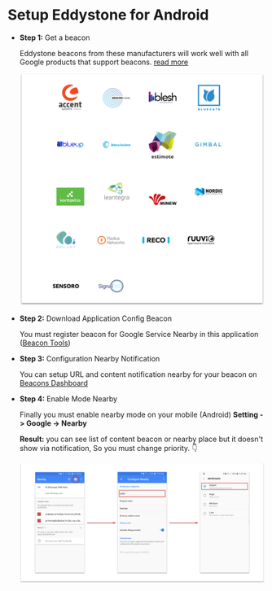 # Setup Eddystone for Android

- **Step 1:** Get a beacon

    Eddystone beacons from these manufacturers will work well with all Google products that support beacons. [read more](https://developers.google.com/beacons/eddystone#beacon_manufacturers)

    ![string](image//product.png)

- **Step 2:** Download Application Config Beacon

    You must register beacon for Google Service Nearby in this application
    ([Beacon Tools](https://play.google.com/store/apps/details?id=com.google.android.apps.location.beacon.beacontools))

- **Step 3:** Configuration Nearby Notification

    You can setup URL and content notification nearby for your beacon on [Beacons Dashboard](https://developers.google.com/beacons/dashboard/)

- **Step 4:** Enable Mode Nearby

    Finally you must enable nearby mode on your mobile (Android) **Setting -> Google -> Nearby**

    **Result:** you can see list of content beacon or nearby place but it doesn't show via notification, So you must change priority. 👇

    ![string](image//step-setting.png)